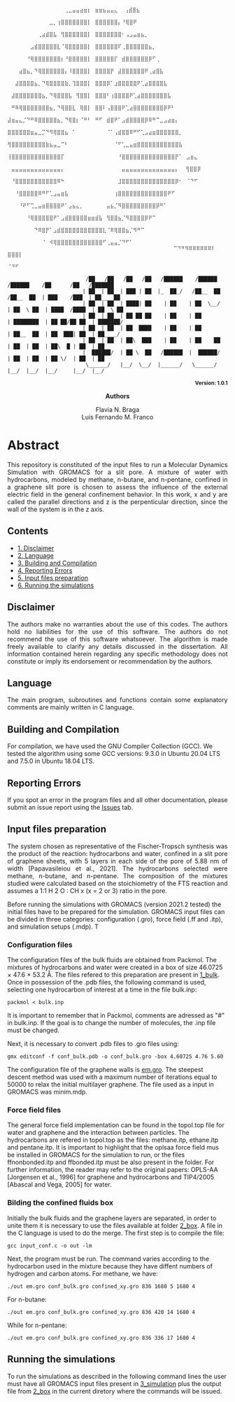 ```
                                    ⠀⠀⠀⠀⠀⠀⠀⠀⠀⠀⠀⠀⠀⠀⠀⢀⣀⣤⣤⣴⣶⡆⠀⣶⣶⣦⣤⣤⣄⠀ ⢠⣾⣿⣦
                                    ⠀⠀⠀⠀⠀⠀⠀⠀⠀⠀⠀⣀⡀⢰⣿⣿⣿⣿⣿⣿⣿⡇⠀⣿⣿⣿⣿⣿⣿⡄⠘⢿⣿⠟
                                    ⠀⠀⠀⠀⠀⠀⠀⠀⢀⣴⣾⣿⣧⠀⢻⣿⣿⣿⣿⣿⣿⡇⠀⣿⣿⣿⣿⣿⣿⣿⠂⢠⣠⣤⣶⣦⡀
                                    ⠀⠀⠀⠀⠀⠀⣠⣾⣿⣿⣿⣿⣿⣇⠈⢿⣿⣿⣿⣿⣿⡇⠀⣿⣿⣿⣿⣿⣿⠏⢀⣿⣿⣿⣿⣿⣿⣦⡀
                                    ⠀⠀⠀⠀⠀⠘⢿⣿⣿⣿⣿⣿⣿⣿⡆⠘⣿⣿⣿⣿⣿⡇⠀⣿⣿⣿⣿⣿⡏⠀⣾⣿⣿⣿⣿⣿⣿⡿⠋⢀
                                    ⠀⠀⠀⣴⣿⣦⡀⠙⢿⣿⣿⣿⣿⣿⣿⡄⠸⣿⣿⣿⣿⡇⠀⣿⣿⣿⣿⡟⠀⣼⣿⣿⣿⣿⣿⣿⠟⢀⣴⣿⣧
                                    ⠀⠀⣼⣿⣿⣿⣿⣦⡀⠙⢿⣿⣿⣿⣿⣷⡀⢹⣿⣿⣿⡇⠀⣿⣿⣿⡿⠁⣰⣿⣿⣿⣿⣿⠟⢁⣴⣿⣿⣿⣿⣧
                                    ⠀⣼⣿⣿⣿⣿⣿⣿⣿⣦⡀⠙⢿⣿⣿⣿⣧⠀⢻⣿⣿⡇⠀⣿⣿⣿⠃⢰⣿⣿⣿⣿⠟⢁⣴⣿⣿⣿⣿⣿⣿⣿⣧
                                    ⠀⠛⠿⢿⣿⣿⣿⣿⣿⣿⣿⣦⡀⠙⢿⣿⣿⣇⠀⢿⣿⡇⠀⣿⣿⠇⢠⣿⣿⣿⠟⢁⣴⣿⣿⣿⣿⣿⣿⣿⣿⡿⠟⠃
                                    ⣼⣶⣤⣄⡈⠙⠛⠿⣿⣿⣿⣿⣿⣦⡀⠙⢿⣿⡆⠈⠛⠃⠀⠛⠋⠀⣾⣿⠟⠁⣠⣾⣿⣿⣿⣿⡿⠿⠛⠉⣀⣠⣴⣶⡄
                                    ⣿⣿⣿⣿⣿⣿⣶⣤⣀⡉⠙⠻⢿⣿⣿⣦⠀⠁⠀⠀⠀⠀⠀⠀⠀⠀⠈⠁⢠⣾⣿⣿⠿⠛⠋⢁⣠⣴⣶⣿⣿⣿⣿⣿⣿⡀
                                    ⢻⣿⣿⣿⣿⣿⣿⣿⣿⣿⣷⣦⣤⣀⠉⠃⠀⠀⠀⠀⠀⠀⠀⠀⠀⠀⠀⠀⠈⠋⢁⣀⣤⣶⣿⣿⣿⣿⣿⣿⣿⣿⣿⣿⣿⣧
                                    ⢸⣿⣿⣿⣿⣿⣿⣿⣿⣿⣿⣿⣿⣿⡏⠀⠀⠀⠀⠀⠀⠀⠀⠀⠀⠀⠀⠀⠀⠘⣿⣿⣿⣿⣿⣿⣿⣿⣿⣿⣿⣿⣿⣿⡟⠁⠀⣠⣶⣄
                                    ⠀⣤⣤⣤⣤⣤⣤⣤⣤⣤⣤⣤⣤⣤⡄⠀⠀⠀⠀⠀⠀⠀⠀⠀⠀⠀⠀⠀⠀⠀⣤⣤⣤⣤⣤⣤⣤⣤⣤⣤⣤⣤⣤⣤⡄⠀ ⢻⣿⣿⡿
                                    ⠀⠘⣿⣿⣿⣿⣿⣿⣿⣿⣿⣿⣿⠿⠓⠀⠀⠀⠀⠀⠀⠀⠀⠀⠀⠀⠀⠀⠀⣸⣿⣿⣿⣿⣿⣿⣿⣿⣿⣿⣿⣿⣿⣿⡿⠂⠀⠈⠙⠋
                                    ⠀⠀⠘⣿⣿⣿⣿⣿⠿⠛⠋⢁⣠⣤⣶⣧⠀⠀⠀⠀⠀⠀⠀⠀⠀⠀⠀⠀⢰⣿⣿⣿⣿⣿⣿⣿⣿⣿⣿⣿⣿⣿⠟⠋
                                    ⠀⠀⠀⠘⠟⠋⢉⣀⣤⣶⣿⣿⣿⣿⠟⠁⣠⣦⣄⡀⠀⠀⠀⠀⠀⠀⣤⣦⡈⠻⣿⣿⣿⣿⣿⣿⣿⣿⣿⡿⠛⠁
                                    ⠀⠀⠀⠀⠀⠘⢿⣿⣿⣿⣿⣿⠟⠁⣠⣾⣿⣿⣿⣿⣿⣶⣶⣾⣧⠀⢻⣿⣿⣦⡈⠻⣿⣿⣿⣿⡿⠟⠉
                                    ⠀⠀⠀⠀⠀⠀⠀⠙⠿⣿⡟⠁⣠⣾⣿⣿⣿⣿⣿⣿⣿⣿⣿⣿⣿⣇⠈⠿⢿⣿⣿⣦⡈⠻⠛⠉
                                    ⠀⠀⠀⠀⠀⠀⠀⠀⠀⠈⠀⠺⢿⣿⣿⣿⣿⣿⣿⣿⣿⣿⣿⣿⣿⠋⢀⣤⣤⡈⠙⠋⠁
                                    ⠀⠀⠀⠀⠀⠀⠀⠀⠀⠀⠀⠀⠀⠀⠉⠙⠛⠻⠿⠿⠿⠿⠿⠿⠇⠀ ⣿⣿⣿⡇
                                    ⠀⠀⠀⠀⠀⠀⠀⠀⠀⠀⠀⠀⠀⠀⠀⠀⠀⠀⠀⠀⠀⠀⠀⠀⠀⠀   ⠈⠙⠋

                         /██   /██   /██   /██   /██████    /██████     /██████    /██      /██   /███████
                        | ██  | ██  | ███ | ██  |_  ██_/   /██__  ██   /██__  ██  | ███    /███  | ██__  ██
                        | ██  | ██  | ████| ██    | ██    | ██  \__/  | ██  \ ██  | ████  /████  | ██  \ ██
                        | ██  | ██  | ██ ██ ██    | ██    | ██        | ████████  | ██ ██/██ ██  | ███████/
                        | ██  | ██  | ██  ████    | ██    | ██        | ██__  ██  | ██  ███| ██  | ██____/
                        | ██  | ██  | ██\  ███    | ██    | ██    ██  | ██  | ██  | ██\  █ | ██  | ██
                        |  ██████/  | ██ \  ██   /██████  |  ██████/  | ██  | ██  | ██ \/  | ██  | ██
                         \______/   |__/  \__/  |______/   \______/   |__/  |__/  |__/     |__/  |__/
```
<p align="right"><b><sub>Version: 1.0.1</sub></b></p>

<p align="center"><b>Authors</b></p>
<p align="center">
Flavia N. Braga<br>
Luís Fernando M. Franco<br>
 
# Abstract 
<p align="justify">
This repository is constituted of the input files to run a Molecular Dynamics Simulation with GROMACS for a slit pore. A mixture of water with hydrocarbons, modeled by methane, n-butane, and n-pentane, confined in a graphene slit pore is chosen to assess the influence of the external electric field in the general confinement behavior. In this work, x and y are called the parallel directions and z is the perpenticular direction, since the wall of the system is in the z axis.
 
 
## Contents
* <a href="#disclaimer">1. Disclaimer</a>
* <a href="#language">2. Language</a>
* <a href="#building-and-compilation">3. Building and Compilation</a>
* <a href="#reporting-errors">4. Reporting Errors</a>
* <a href="#input-files-preparation">5. Input files preparation</a>
* <a href="#running-the-simulations">6. Running the simulations</a>
  


## Disclaimer
<p align="justify">
The authors make no warranties about the use of this codes. The authors hold no liabilities for the use of this software. The authors do not recommend the use of this software whatsoever. The algorithm is made freely available to clarify any details discussed in the dissertation. All information contained herein regarding any specific methodology does not constitute or imply its endorsement or recommendation by the authors.
</p>

## Language
<p align="justify">
The main program, subroutines and functions contain some explanatory comments are mainly written in C language. 
</p>

## Building and Compilation
<p align="justify">

  For compilation, we have used the GNU Compiler Collection (GCC). We tested the algorithm using some GCC versions: 9.3.0 in Ubuntu 20.04 LTS and 7.5.0 in Ubuntu 18.04 LTS.
</p>

## Reporting Errors
<p align="justify">
If you spot an error in the program files and all other documentation, please submit an issue report using the <a href="https://github.com/Flavianbraga/Codes-for-dissertation/issues)">Issues</a> tab.
</p>

## Input files preparation
<p align="justify">
The system chosen as representative of the Fischer-Tropsch synthesis was the product of the reaction: hydrocarbons and water, confined in a slit pore of graphene sheets, with 5 layers in each side of the pore of 5.88 nm of width [Papavasileiou et al., 2021]. The hydrocarbons selected were methane, n-butane, and n-pentane. The composition of the mixtures studied were calculated based on the stoichiometry of the FTS reaction and assumes a 1:1 H 2 O : CH x (x = 2 or 3) ratio in the pore.

Before running the simulations with GROMACS (version 2021.2 tested) the initial files have to be prepared for the simulation. GROMACS input files can be divided in three categories: configuration (.gro), force field (.ff and .itp), and simulation setups (.mdp). T
</p>

### Configuration files 

The configuration files of the bulk fluids are obtained from Packmol. The mixtures of hydrocarbons and water were created in a box of size 46.0725 × 47.6 × 53.2 Å. The files refered to this preparation are present in <a href="https://github.com/Flavianbraga/Simulation-of-confined-hydrocarbons-and-water-/tree/main/1_bulk">1_bulk</a>. Once in possession of the .pdb files, the following command is used, selecting one hydrocarbon of interest at a time in the file bulk.inp:

  ```console
 packmol < bulk.inp
 ```
It is important to remember that in Packmol, comments are adressed as "#" in bulk.inp. If the goal is to change the number of molecules, the .inp file must be changed.
 
Next, it is necessary to convert .pdb files to .gro files using:
 
  ```console
gmx editconf -f conf_bulk.pdb -o conf_bulk.gro -box 4.60725 4.76 5.60
  ``` 
  
The configuration file of the graphene walls is  <a href="https://github.com/Flavianbraga/Simulation-of-confined-hydrocarbons-and-water-/blob/main/2_box/em.gro">em.gro</a>. The steepest descent method was used with a maximum number of iterations equal to 50000 to relax the initial multilayer graphene. The file used as a input in GROMACS was minim.mdp.


### Force field files

The general force field implementation can be found in the topol.top file for water and graphene  and the interaction between particles. The hydrocarbons are refered in topol.top as the files: methane.itp, ethane.itp and pentane.itp. It is important to highlight that the oplsaa force field mus be installed in GROMACS for the simulation to run, or the files ffnonbonded.itp and ffbonded.itp must be also present in the folder. For further information, the reader may refer to the original papers: OPLS-AA [Jorgensen et al., 1996] for graphene and hydrocarbons and TIP4/2005 [Abascal and Vega, 2005] for water.

### Bilding the confined fluids box

Initially the bulk fluids and the graphene layers are separated, in order to unite them it is necessary to use the files available at folder <a href="https://github.com/Flavianbraga/Simulation-of-confined-hydrocarbons-and-water-/tree/main/2_box">2_box</a>. A file in the C language is used to do the merge. The first step is to compile the file:

  ```console
 gcc input_conf.c -o out -lm
 ```
Next, the program must be run. The command varies according to the hydrocarbon used in the mixture because they have diffent numbers of hydrogen and carbon atoms. For methane, we have:
 
  ```console
./out em.gro conf_bulk.gro confined_xy.gro 836 1680 5 1680 4
  ``` 
  
  For n-butane:
  
  ```console
  ./out em.gro conf_bulk.gro confined_xy.gro 836 420 14 1680 4 
  ``` 
  
  While for n-pentane:
  
  ```console
  ./out em.gro conf_bulk.gro confined_xy.gro 836 336 17 1680 4 
  ``` 

## Running the simulations

To run the simulations as described in the following command lines the user must have all GROMACS input files present in <a href="https://github.com/Flavianbraga/Simulation-of-confined-hydrocarbons-and-water-/tree/main/3_simulation">3_simulation</a> plus the output file from <a href="https://github.com/Flavianbraga/Simulation-of-confined-hydrocarbons-and-water-/tree/main/2_box">2_box</a> in the current diretory where the commands will be issued.
